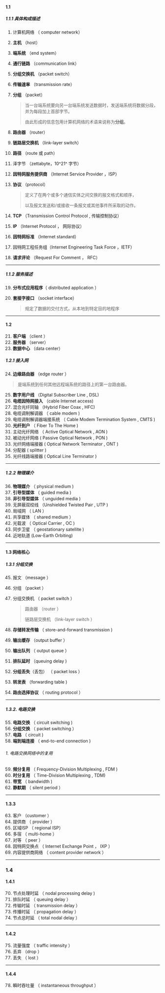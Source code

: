 #### 1.1 

##### 1.1.1 具体构成描述

1.  计算机网络 （ computer network）

2.  **主机** （host）

3.  **端系统** （end system）

4.  **通行链路** （communication link）

5.  **分组交换机** （packet switch）

6.  **传输速率** （transmission rate）

7.  **分组** （packet）
    
    > 当一台端系统要向另一台端系统发送数据时，发送端系统将数据分段，并为每段加上首部字节。
    >
    > 由此形成的信息包用计算机网络的术语来说称为**分组**。
8.  **路由器** （router）

9.  **链路层交换机** （link-layer switch）

10.  **路径** （route 或 path）

11.  泽字节 （zettabyte，10^21^ 字节）

12.  **因特网服务提供商** （Internet Service Provider ，ISP）

13.  **协议** （protocol）
         
     > 定义了在两个或多个通信实体之间交换的报文格式和顺序，
     >
     > 以及报文发送和/或接收一条报文或其他事件所采取的动作。

14.  **TCP** （Transmission Control Protocol , 传输控制协议）

15.  **IP** （Internet Protocol ， 网际协议）

16.  **因特网标准** （Internet standard）

17.  因特网工程任务组（Internet Engineering Task Force ，IETF）

18.  **请求评论** （Request For Comment ， RFC）



---

##### 1.1.2 服务描述

19.  **分布式应用程序**（ distributed application ）

20.  **套接字接口** （socket interface） 
     
     >   规定了数据的交付方式，从本地到特定目的地程序



---

#### 1.2 

21.  **客户端** （client ）
22.  **服务器** （server）
23.  **数据中心** （data center）



##### 1.2.1 接入网

24.  **边缘路由器** （edge router ）

>   是端系统到任何其他远程端系统的路径上的第一台路由器。

25.  **数字用户线** （Digital Subscriber Line , DSL)
26.  **电缆因特网接入** （cable Internet access) 
27.  混合光纤同轴 （Hybrid Fiber Coax , HFC)
28.  电缆调制解调器 （ cable modem )
29.  电缆调制解调器端接系统 （ Cable Modem Termination System , CMTS )
30.  **光纤到户** （ Fiber To The Home )
31.  主动光纤网络 （ Active Optical Network , AON )
32.  被动光纤网络  ( Passive Optical Network , PON )
33.  光纤网络端接器 ( Optical Network Terminator , ONT )
34.  分配器 ( splitter )
35.  光纤线路端接器 ( Optical Line Terminator )



---

##### 1.2.2 物理媒介

36.  **物理媒介** （ physical medium )
37.  **引导型媒体** （ guided media )
38.  **非引导型媒体** （ unguided media )
39.  无屏蔽双绞线 （Unshielded Twisted Pair , UTP )
40.  局域网 （ LAN ）
41.  共享媒体 （ shared medium ）
42.  光载波 （ Optical Carrier , OC )
43.  同步卫星 （ geostationary satellite )
44.  近地轨道  (Low-Earth Orbiting)



---

#### 1.3 网络核心



##### 1.3.1 分组交换

45.  报文 （message ）

46.  分组 （packet ）

47.  分组交换机 （ packet switch ）

     >   路由器 （router ）
     >
     >   链路层交换机 （link-layer switch ）

48.   **存储转发传输** （ store-and-forward transmission )

49.  **输出缓存** （output buffer ）

50.  **输出队列** （ output queue ）

51.  **排队延时** （queuing delay )

52.  **分组丢失**（丢包） （ packet loss ）

53.  **转发表** （forwarding table )

54.  **路由选择协议** （ routing protocol ） 

     



---

##### 1.3.2. 电路交换

55.  **电路交换** （ circuit switching )
56.  **分组交换** （ packet switching ） 
57.  **电路** （ circuit )
58.  **端到端连接** （ end-to-end connection )

###### 1. 电路交换网络中的复用

59.  **频分复用** （ Frequency-Division Multiplexing , FDM )
60.  **时分复用** （ Time-Division Multiplexing , TDM)
61.  **带宽** （ bandwidth )
62.  **静默期** （ silent period ）



---

#### 1.3.3

63.  客户 （customer ）
64.  提供商 （ provider ）
65.  区域ISP （ regional ISP）
66.  多宿 （ multi-home ）
67.  对等 （ peer ）
68.  因特网交换点 （ Internet Exchange Point ， IXP ）
69.  内容提供商网络 （ content provider network ）



---

### 1.4

#### 1.4.1

70.  节点处理时延 （ nodal processing delay )
71.  排队时延 （ queuing delay ）
72.  传输时延 （ transmission delay ）
73.  传播时延 （ propagation delay ）
74.  节点总时延 （ total nodal delay ）

---

#### 1.4.2

75.  流量强度 （ traffic intensity ）
76.  丢弃 （drop ）
77.  丢失 （ lost ）



---

#### 1.4.4

78.  瞬时吞吐量 （ instantaneous throughput ）